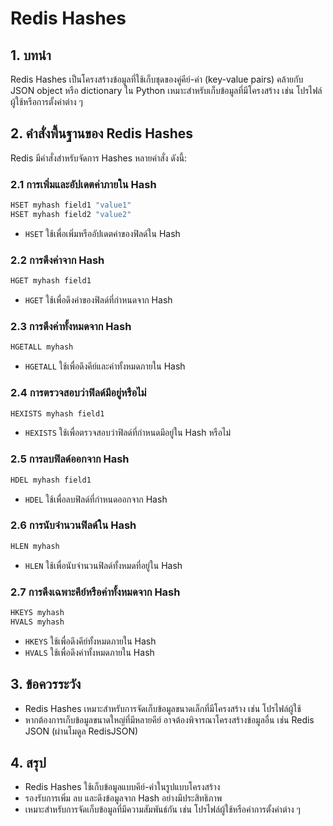 # Redis Hashes

## 1. บทนำ
Redis Hashes เป็นโครงสร้างข้อมูลที่ใช้เก็บชุดของคู่คีย์-ค่า (key-value pairs) คล้ายกับ JSON object หรือ dictionary ใน Python เหมาะสำหรับเก็บข้อมูลที่มีโครงสร้าง เช่น โปรไฟล์ผู้ใช้หรือการตั้งค่าต่าง ๆ

## 2. คำสั่งพื้นฐานของ Redis Hashes
Redis มีคำสั่งสำหรับจัดการ Hashes หลายคำสั่ง ดังนี้:

### 2.1 การเพิ่มและอัปเดตค่าภายใน Hash
```bash
HSET myhash field1 "value1"
HSET myhash field2 "value2"
```
- `HSET` ใช้เพื่อเพิ่มหรืออัปเดตค่าของฟิลด์ใน Hash

### 2.2 การดึงค่าจาก Hash
```bash
HGET myhash field1
```
- `HGET` ใช้เพื่อดึงค่าของฟิลด์ที่กำหนดจาก Hash

### 2.3 การดึงค่าทั้งหมดจาก Hash
```bash
HGETALL myhash
```
- `HGETALL` ใช้เพื่อดึงคีย์และค่าทั้งหมดภายใน Hash

### 2.4 การตรวจสอบว่าฟิลด์มีอยู่หรือไม่
```bash
HEXISTS myhash field1
```
- `HEXISTS` ใช้เพื่อตรวจสอบว่าฟิลด์ที่กำหนดมีอยู่ใน Hash หรือไม่

### 2.5 การลบฟิลด์ออกจาก Hash
```bash
HDEL myhash field1
```
- `HDEL` ใช้เพื่อลบฟิลด์ที่กำหนดออกจาก Hash

### 2.6 การนับจำนวนฟิลด์ใน Hash
```bash
HLEN myhash
```
- `HLEN` ใช้เพื่อนับจำนวนฟิลด์ทั้งหมดที่อยู่ใน Hash

### 2.7 การดึงเฉพาะคีย์หรือค่าทั้งหมดจาก Hash
```bash
HKEYS myhash
HVALS myhash
```
- `HKEYS` ใช้เพื่อดึงคีย์ทั้งหมดภายใน Hash
- `HVALS` ใช้เพื่อดึงค่าทั้งหมดภายใน Hash

## 3. ข้อควรระวัง
- Redis Hashes เหมาะสำหรับการจัดเก็บข้อมูลขนาดเล็กที่มีโครงสร้าง เช่น โปรไฟล์ผู้ใช้
- หากต้องการเก็บข้อมูลขนาดใหญ่ที่มีหลายคีย์ อาจต้องพิจารณาโครงสร้างข้อมูลอื่น เช่น Redis JSON (ผ่านโมดูล RedisJSON)

## 4. สรุป
- Redis Hashes ใช้เก็บข้อมูลแบบคีย์-ค่าในรูปแบบโครงสร้าง
- รองรับการเพิ่ม ลบ และดึงข้อมูลจาก Hash อย่างมีประสิทธิภาพ
- เหมาะสำหรับการจัดเก็บข้อมูลที่มีความสัมพันธ์กัน เช่น โปรไฟล์ผู้ใช้หรือค่าการตั้งค่าต่าง ๆ

